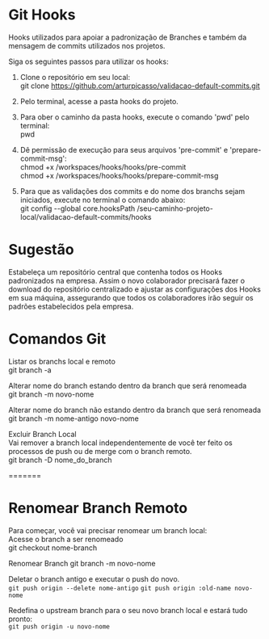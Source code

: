 # Git Hooks

Hooks utilizados para apoiar a padronização de Branches e também da mensagem de commits utilizados nos projetos.

Siga os seguintes passos para utilizar os hooks:

1) Clone o repositório em seu local: <br />
git clone https://github.com/arturpicasso/validacao-default-commits.git

2) Pelo terminal, acesse a pasta hooks do projeto. 
3) Para ober o caminho da pasta hooks, execute o comando 'pwd' pelo terminal: <br />
pwd
4) Dê permissão de execução para seus arquivos 'pre-commit' e 'prepare-commit-msg':  <br />
chmod +x /workspaces/hooks/hooks/pre-commit <br />
chmod +x /workspaces/hooks/hooks/prepare-commit-msg 

5) Para que as validações dos commits e do nome dos branchs sejam iniciados, execute no terminal o comando abaixo:  
git config --global core.hooksPath /seu-caminho-projeto-local/validacao-default-commits/hooks

# Sugestão

Estabeleça um repositório central que contenha todos os Hooks padronizados na empresa.
Assim o novo colaborador precisará fazer o download do repositório centralizado e ajustar as configurações dos Hooks em sua máquina, assegurando que todos os colaboradores irão seguir os padrões estabelecidos pela empresa.

# Comandos Git

Listar os branchs local e remoto <br />
git branch -a

Alterar nome do branch estando dentro da branch que será renomeada  <br />
git branch -m novo-nome

Alterar nome do branch não estando dentro da branch que será renomeada <br />
git branch -m nome-antigo novo-nome

Excluir Branch Local <br />
Vai remover a branch local independentemente de você ter feito os processos de push ou de merge com o branch remoto. <br />
git branch -D nome_do_branch

=======

# Renomear Branch Remoto

Para começar, você vai precisar renomear um branch local: <br />
Acesse o branch a ser renomeado <br />
git checkout nome-branch <br />

Renomear Branch 
git branch -m novo-nome <br />

Deletar o branch antigo e executar o push do novo.<br />
````git push origin --delete nome-antigo````
````git push origin :old-name novo-nome````

Redefina o upstream branch para o seu novo branch local e estará tudo pronto:<br />
````git push origin -u novo-nome````
